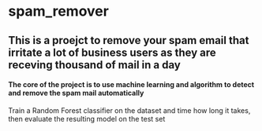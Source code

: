 # spam_remover

## This is a proejct to remove your spam email that irritate a lot of business users as they are receving thousand of mail in a day

#### The core of the project is to use machine learning and algorithm to detect and remove the spam mail automatically

Train a Random Forest classifier on the dataset and time how long it takes, then evaluate the resulting model on the test set



